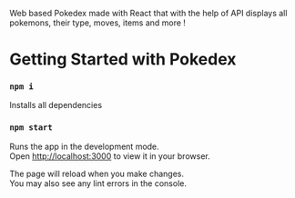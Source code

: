 Web based Pokedex made with React that with the help of API displays all pokemons, their type, moves, items and more !

# Getting Started with Pokedex

### `npm i`

Installs all dependencies

### `npm start`

Runs the app in the development mode.\
Open [http://localhost:3000](http://localhost:3000) to view it in your browser.

The page will reload when you make changes.\
You may also see any lint errors in the console.